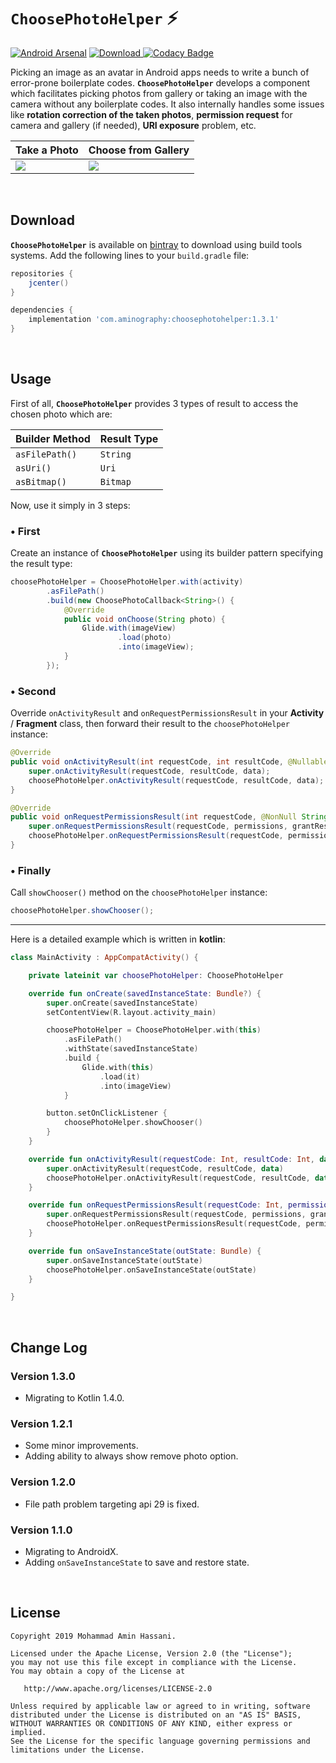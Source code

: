 # `ChoosePhotoHelper` :zap:
[![Android Arsenal](https://img.shields.io/badge/Android%20Arsenal-ChoosePhotoHelper-brightgreen.svg?style=flat)](https://android-arsenal.com/details/1/7777)
[![Download](https://api.bintray.com/packages/aminography/maven/ChoosePhotoHelper/images/download.svg) ](https://bintray.com/aminography/maven/ChoosePhotoHelper/_latestVersion)
[![Codacy Badge](https://api.codacy.com/project/badge/Grade/e6f9a19772c24493b0fc365a86f88b18)](https://www.codacy.com/manual/aminography/ChoosePhotoHelper?utm_source=github.com&amp;utm_medium=referral&amp;utm_content=aminography/ChoosePhotoHelper&amp;utm_campaign=Badge_Grade)

Picking an image as an avatar in Android apps needs to write a bunch of error-prone boilerplate codes. **`ChoosePhotoHelper`** develops a component which facilitates picking photos from gallery or taking an image with the camera without any boilerplate codes.
It also internally handles some issues like **rotation correction of the taken photos**, **permission request** for camera and gallery (if needed), **URI exposure** problem, etc.

| Take a Photo | Choose from Gallery |
| --- | --- |
| ![](https://media.giphy.com/media/KdBwb36QCTsgKbUftB/giphy.gif) | ![](https://media.giphy.com/media/H88UXvL0jqL4HS2vuJ/giphy.gif) |

<br/>

Download
--------
**`ChoosePhotoHelper`** is available on [bintray](https://bintray.com/aminography/maven/ChoosePhotoHelper) to download using build tools systems. Add the following lines to your `build.gradle` file:

```gradle
repositories {
    jcenter()
}

dependencies {
    implementation 'com.aminography:choosephotohelper:1.3.1'
}
```

<br/>

Usage
-----
First of all, **`ChoosePhotoHelper`** provides 3 types of result to access the chosen photo which are:

| Builder Method | Result Type |
| --- | --- |
| `asFilePath()` | `String` |
| `asUri()` | `Uri` |
| `asBitmap()` | `Bitmap` |

Now, use it simply in 3 steps:

### • First
Create an instance of **`ChoosePhotoHelper`** using its builder pattern specifying the result type:

```java
choosePhotoHelper = ChoosePhotoHelper.with(activity)
        .asFilePath()
        .build(new ChoosePhotoCallback<String>() {
            @Override
            public void onChoose(String photo) {
                Glide.with(imageView)
                        .load(photo)
                        .into(imageView);
            }
        });
```

### • Second
Override `onActivityResult` and `onRequestPermissionsResult` in your **Activity** / **Fragment** class, then forward their result to the `choosePhotoHelper` instance:

```java
@Override
public void onActivityResult(int requestCode, int resultCode, @Nullable Intent data) {
    super.onActivityResult(requestCode, resultCode, data);
    choosePhotoHelper.onActivityResult(requestCode, resultCode, data);
}

@Override
public void onRequestPermissionsResult(int requestCode, @NonNull String[] permissions, @NonNull int[] grantResults) {
    super.onRequestPermissionsResult(requestCode, permissions, grantResults);
    choosePhotoHelper.onRequestPermissionsResult(requestCode, permissions, grantResults);
}
```

### • Finally
Call `showChooser()` method on the `choosePhotoHelper` instance:

```java
choosePhotoHelper.showChooser();
```

<hr/>

Here is a detailed example which is written in **kotlin**:

```kotlin
class MainActivity : AppCompatActivity() {

    private lateinit var choosePhotoHelper: ChoosePhotoHelper

    override fun onCreate(savedInstanceState: Bundle?) {
        super.onCreate(savedInstanceState)
        setContentView(R.layout.activity_main)

        choosePhotoHelper = ChoosePhotoHelper.with(this)
            .asFilePath()
            .withState(savedInstanceState)
            .build {
                Glide.with(this)
                    .load(it)
                    .into(imageView)
            }

        button.setOnClickListener {
            choosePhotoHelper.showChooser()
        }
    }

    override fun onActivityResult(requestCode: Int, resultCode: Int, data: Intent?) {
        super.onActivityResult(requestCode, resultCode, data)
        choosePhotoHelper.onActivityResult(requestCode, resultCode, data)
    }

    override fun onRequestPermissionsResult(requestCode: Int, permissions: Array<String>, grantResults: IntArray) {
        super.onRequestPermissionsResult(requestCode, permissions, grantResults)
        choosePhotoHelper.onRequestPermissionsResult(requestCode, permissions, grantResults)
    }

    override fun onSaveInstanceState(outState: Bundle) {
        super.onSaveInstanceState(outState)
        choosePhotoHelper.onSaveInstanceState(outState)
    }

}
```

<br/>

Change Log
----------
### Version 1.3.0
- Migrating to Kotlin 1.4.0.

### Version 1.2.1
- Some minor improvements.
- Adding ability to always show remove photo option.

### Version 1.2.0
- File path problem targeting api 29 is fixed.

### Version 1.1.0
- Migrating to AndroidX.
- Adding `onSaveInstanceState` to save and restore state.

<br/>

License
--------
```
Copyright 2019 Mohammad Amin Hassani.

Licensed under the Apache License, Version 2.0 (the "License");
you may not use this file except in compliance with the License.
You may obtain a copy of the License at

   http://www.apache.org/licenses/LICENSE-2.0

Unless required by applicable law or agreed to in writing, software
distributed under the License is distributed on an "AS IS" BASIS,
WITHOUT WARRANTIES OR CONDITIONS OF ANY KIND, either express or implied.
See the License for the specific language governing permissions and
limitations under the License.
```


